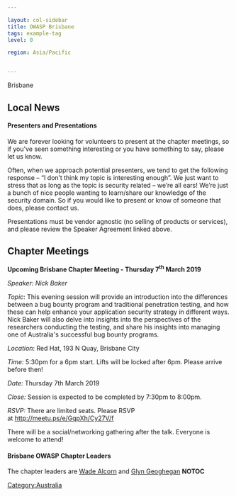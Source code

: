 ```yaml
---

layout: col-sidebar
title: OWASP Brisbane
tags: example-tag
level: 0

region: Asia/Pacific


---
```

<paypal>Brisbane</paypal>

## Local News

#### Presenters and Presentations

We are forever looking for volunteers to present at the chapter
meetings, so if you've seen something interesting or you have something
to say, please let us know.

Often, when we approach potential presenters, we tend to get the
following response – “I don’t think my topic is interesting enough”. We
just want to stress that as long as the topic is security related –
we’re all ears\! We’re just a bunch of nice people wanting to
learn/share our knowledge of the security domain. So if you would like
to present or know of someone that does, please contact us.

Presentations must be vendor agnostic (no selling of products or
services), and please review the Speaker Agreement linked above.

## Chapter Meetings

**Upcoming Brisbane Chapter Meeting - Thursday 7<sup>th</sup> March
2019**

*Speaker: Nick Baker*

*Topic*: This evening session will provide an introduction into the
differences between a bug bounty program and traditional penetration
testing, and how these can help enhance your application security
strategy in different ways. Nick Baker will also delve into insights
into the perspectives of the researchers conducting the testing, and
share his insights into managing one of Australia's successful bug
bounty programs.

*Location*: Red Hat, 193 N Quay, Brisbane City

*Time:* 5:30pm for a 6pm start. Lifts will be locked after 6pm. Please
arrive before then\!

*Date:* Thursday 7th March 2019

*Close:* Session is expected to be completed by 7:30pm to 8:00pm.

*RSVP:* There are limited seats. Please RSVP
at [<http://meetu.ps/e/GqpXh/Cy27V/f>](https://www.meetup.com/en-AU/OWASP-Brisbane-Application-Security/events/256463756/)

There will be a social/networking gathering after the talk. Everyone is
welcome to attend\!

#### Brisbane OWASP Chapter Leaders

The chapter leaders are [Wade Alcorn](mailto:) and
[Glyn Geoghegan](mailto:glyng@owasp.org) __NOTOC__
<headertabs></headertabs>

[Category:Australia](Category:Australia "wikilink")

